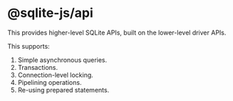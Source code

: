 # @sqlite-js/api

This provides higher-level SQLite APIs, built on the lower-level driver APIs.

This supports:

1. Simple asynchronous queries.
2. Transactions.
3. Connection-level locking.
4. Pipelining operations.
5. Re-using prepared statements.
